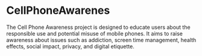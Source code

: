 # CellPhoneAwarenes
The Cell Phone Awareness project is designed to educate users about the responsible use and potential misuse of mobile phones. It aims to raise awareness about issues such as addiction, screen time management, health effects, social impact, privacy, and digital etiquette.
